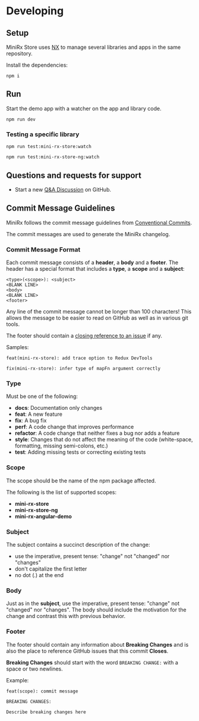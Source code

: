 
# Developing

## Setup

MiniRx Store uses [NX](https://nx.dev/) to manage several libraries and apps in the same repository.

Install the dependencies:
```shell
npm i
```

## Run

Start the demo app with a watcher on the app and library code.
```shell
npm run dev
```

### Testing a specific library

```shell
npm run test:mini-rx-store:watch
```

```shell
npm run test:mini-rx-store-ng:watch
```

## Questions and requests for support

- Start a new [Q&A Discussion](https://github.com/spierala/mini-rx-store/discussions/categories/q-a) on GitHub.

## <a name="commit"></a> Commit Message Guidelines

MiniRx follows the commit message guidelines from [Conventional Commits](https://www.conventionalcommits.org).

The commit messages are used to generate the MiniRx changelog.

### Commit Message Format

Each commit message consists of a **header**, a **body** and a **footer**. The header has a special
format that includes a **type**, a **scope** and a **subject**:

```
<type>(<scope>): <subject>
<BLANK LINE>
<body>
<BLANK LINE>
<footer>
```

Any line of the commit message cannot be longer than 100 characters! This allows the message to be easier
to read on GitHub as well as in various git tools.

The footer should contain a [closing reference to an issue](https://help.github.com/articles/closing-issues-via-commit-messages/) if any.

Samples:

```
feat(mini-rx-store): add trace option to Redux DevTools
```

```
fix(mini-rx-store): infer type of mapFn argument correctly
```

### Type

Must be one of the following:

- **docs**: Documentation only changes
- **feat**: A new feature
- **fix**: A bug fix
- **perf**: A code change that improves performance
- **refactor**: A code change that neither fixes a bug nor adds a feature
- **style**: Changes that do not affect the meaning of the code (white-space, formatting, missing semi-colons, etc.)
- **test**: Adding missing tests or correcting existing tests

### Scope

The scope should be the name of the npm package affected.

The following is the list of supported scopes:

- **mini-rx-store**
- **mini-rx-store-ng**
- **mini-rx-angular-demo**

### Subject

The subject contains a succinct description of the change:

- use the imperative, present tense: "change" not "changed" nor "changes"
- don't capitalize the first letter
- no dot (.) at the end

### Body

Just as in the **subject**, use the imperative, present tense: "change" not "changed" nor "changes".
The body should include the motivation for the change and contrast this with previous behavior.

### Footer

The footer should contain any information about **Breaking Changes** and is also the place to
reference GitHub issues that this commit **Closes**.

**Breaking Changes** should start with the word `BREAKING CHANGE:` with a space or two newlines.

Example:

```
feat(scope): commit message

BREAKING CHANGES:

Describe breaking changes here
```
